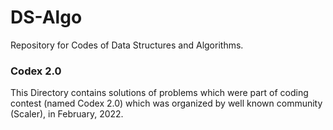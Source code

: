 # DS-Algo
Repository for Codes of Data Structures and Algorithms.


<h3> Codex 2.0 </h3>
This Directory contains solutions of problems which were part of coding contest (named Codex 2.0) which was organized by well known community (Scaler), in February, 2022.

